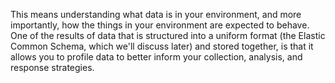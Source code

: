 This means understanding what data is in your environment, and more importantly, how the things in your environment are expected to behave. One of the results of data that is structured into a uniform format (the Elastic Common Schema, which we'll discuss later) and stored together, is that it allows you to profile data to better inform your collection, analysis, and response strategies.